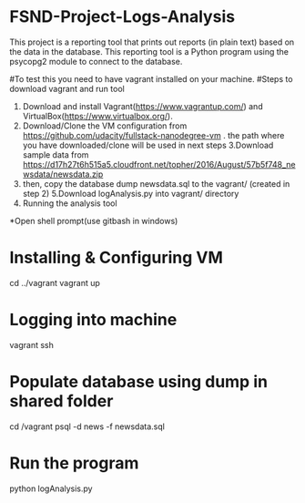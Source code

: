 # FSND-Project-Logs-Analysis
This project is a reporting tool that prints out reports (in plain text) based on the data in the database. This reporting tool is a Python 
program using the psycopg2 module to connect to the database.

#To test this you need to have vagrant installed on your machine.
#Steps to download vagrant and run tool
1. Download and install Vagrant(https://www.vagrantup.com/) and VirtualBox(https://www.virtualbox.org/).
2. Download/Clone the VM configuration from https://github.com/udacity/fullstack-nanodegree-vm . 
the path where you have downloaded/clone will be used in next steps
3.Download sample data from https://d17h27t6h515a5.cloudfront.net/topher/2016/August/57b5f748_newsdata/newsdata.zip
4. then, copy the database dump newsdata.sql to the vagrant/ (created in step 2)
5.Download logAnalysis.py into vagrant/ directory
6. Running the analysis tool

*Open shell prompt(use gitbash in windows)
# Installing & Configuring VM
cd ../vagrant
vagrant up

# Logging into machine
vagrant ssh

# Populate database using dump in shared folder 
cd /vagrant 
psql -d news -f newsdata.sql

# Run the program
python logAnalysis.py
